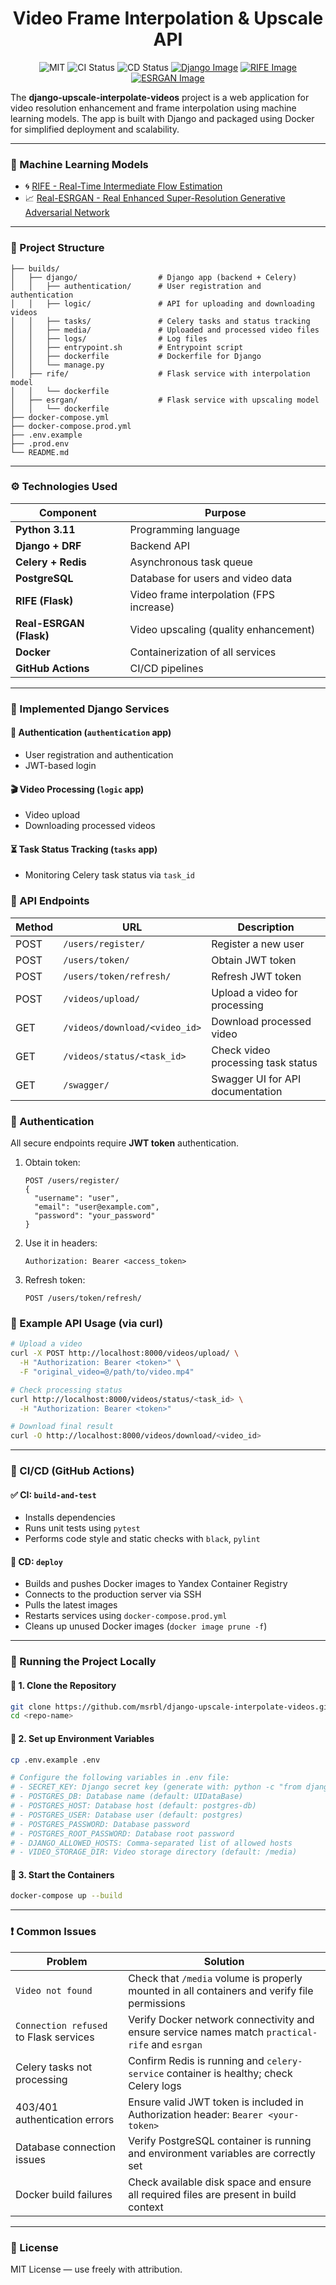 # <div align="center">Video Frame Interpolation & Upscale API</div>

<div align="center">

![MIT](https://img.shields.io/badge/license-MIT-blue.svg)
![CI Status](https://github.com/msrbl/django-upscale-interpolate-videos/actions/workflows/ci.yml/badge.svg)
![CD Status](https://github.com/msrbl/django-upscale-interpolate-videos/actions/workflows/cd.yml/badge.svg)
[![Django Image](https://img.shields.io/docker/image-size/do1lbyy/django-service)](https://hub.docker.com/r/do1lbyy/django-service)
[![RIFE Image](https://img.shields.io/docker/image-size/do1lbyy/rife-service)](https://hub.docker.com/r/do1lbyy/rife-service)
[![ESRGAN Image](https://img.shields.io/docker/image-size/do1lbyy/esrgan-service)](https://hub.docker.com/r/do1lbyy/esrgan-service)

</div>

The **django-upscale-interpolate-videos** project is a web application for video resolution enhancement and frame interpolation using machine learning models. The app is built with Django and packaged using Docker for simplified deployment and scalability.

---

### 🧠 Machine Learning Models

* 🌀 [RIFE - Real-Time Intermediate Flow Estimation](https://github.com/hzwer/Practical-RIFE)
* 📈 [Real-ESRGAN - Real Enhanced Super-Resolution Generative Adversarial Network](https://github.com/xinntao/Real-ESRGAN)

---

### 📂 Project Structure

```
├── builds/
│   ├── django/                  # Django app (backend + Celery)
│   │   ├── authentication/      # User registration and authentication
│   │   ├── logic/               # API for uploading and downloading videos
│   │   ├── tasks/               # Celery tasks and status tracking
│   │   ├── media/               # Uploaded and processed video files
│   │   ├── logs/                # Log files
│   │   ├── entrypoint.sh        # Entrypoint script
│   │   ├── dockerfile           # Dockerfile for Django
│   │   └── manage.py
│   ├── rife/                    # Flask service with interpolation model
│   │   └── dockerfile
│   ├── esrgan/                  # Flask service with upscaling model
│   │   └── dockerfile
├── docker-compose.yml
├── docker-compose.prod.yml
├── .env.example
├── .prod.env
└── README.md
```

---

### ⚙️ Technologies Used

| Component               | Purpose                                  |
| ----------------------- | ---------------------------------------- |
| **Python 3.11**         | Programming language                     |
| **Django + DRF**        | Backend API                              |
| **Celery + Redis**      | Asynchronous task queue                  |
| **PostgreSQL**          | Database for users and video data        |
| **RIFE (Flask)**        | Video frame interpolation (FPS increase) |
| **Real-ESRGAN (Flask)** | Video upscaling (quality enhancement)    |
| **Docker**              | Containerization of all services         |
| **GitHub Actions**      | CI/CD pipelines                          |

---

### 🧩 Implemented Django Services

#### 🔐 Authentication (`authentication` app)

* User registration and authentication
* JWT-based login

#### 🎬 Video Processing (`logic` app)

* Video upload
* Downloading processed videos

#### ⏳ Task Status Tracking (`tasks` app)

* Monitoring Celery task status via `task_id`

### 🔌 API Endpoints

| Method | URL                           | Description                        |
| ------ | ----------------------------- | ---------------------------------- |
| POST   | `/users/register/`            | Register a new user                |
| POST   | `/users/token/`               | Obtain JWT token                   |
| POST   | `/users/token/refresh/`       | Refresh JWT token                  |
| POST   | `/videos/upload/`             | Upload a video for processing      |
| GET    | `/videos/download/<video_id>` | Download processed video           |
| GET    | `/videos/status/<task_id>`    | Check video processing task status |
| GET    | `/swagger/`                   | Swagger UI for API documentation   |

### 🔐 Authentication

All secure endpoints require **JWT token** authentication.

1. Obtain token:

   ```
   POST /users/register/
   {
     "username": "user",
     "email": "user@example.com",
     "password": "your_password"
   }
   ```

2. Use it in headers:

   ```
   Authorization: Bearer <access_token>
   ```

3. Refresh token:

   ```
   POST /users/token/refresh/
   ```

### 🔁 Example API Usage (via curl)

```bash
# Upload a video
curl -X POST http://localhost:8000/videos/upload/ \
  -H "Authorization: Bearer <token>" \
  -F "original_video=@/path/to/video.mp4"

# Check processing status
curl http://localhost:8000/videos/status/<task_id> \
  -H "Authorization: Bearer <token>"

# Download final result
curl -O http://localhost:8000/videos/download/<video_id>
```

---

### 🚀 CI/CD (GitHub Actions)

#### ✅ CI: `build-and-test`

* Installs dependencies
* Runs unit tests using `pytest`
* Performs code style and static checks with `black`, `pylint`

#### 🚀 CD: `deploy`

* Builds and pushes Docker images to Yandex Container Registry
* Connects to the production server via SSH
* Pulls the latest images
* Restarts services using `docker-compose.prod.yml`
* Cleans up unused Docker images (`docker image prune -f`)

---

### 🧪 Running the Project Locally

#### 🔁 1. Clone the Repository

```bash
git clone https://github.com/msrbl/django-upscale-interpolate-videos.git
cd <repo-name>
```

#### 🔧 2. Set up Environment Variables

```bash
cp .env.example .env

# Configure the following variables in .env file:
# - SECRET_KEY: Django secret key (generate with: python -c "from django.core.management.utils import get_random_secret_key; print(get_random_secret_key())")
# - POSTGRES_DB: Database name (default: UIDataBase)
# - POSTGRES_HOST: Database host (default: postgres-db)
# - POSTGRES_USER: Database user (default: postgres)
# - POSTGRES_PASSWORD: Database password
# - POSTGRES_ROOT_PASSWORD: Database root password
# - DJANGO_ALLOWED_HOSTS: Comma-separated list of allowed hosts
# - VIDEO_STORAGE_DIR: Video storage directory (default: /media)
```

#### 🐳 3. Start the Containers

```bash
docker-compose up --build
```

---

### ❗ Common Issues

| Problem                                | Solution                                                                                        |
| -------------------------------------- | ----------------------------------------------------------------------------------------------- |
| `Video not found`                      | Check that `/media` volume is properly mounted in all containers and verify file permissions    |
| `Connection refused` to Flask services | Verify Docker network connectivity and ensure service names match `practical-rife` and `esrgan` |
| Celery tasks not processing            | Confirm Redis is running and `celery-service` container is healthy; check Celery logs           |
| 403/401 authentication errors          | Ensure valid JWT token is included in Authorization header: `Bearer <your-token>`               |
| Database connection issues             | Verify PostgreSQL container is running and environment variables are correctly set              |
| Docker build failures                  | Check available disk space and ensure all required files are present in build context           |

---

### 🧾 License

MIT License — use freely with attribution.